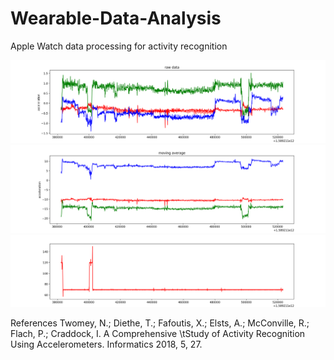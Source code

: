 # Wearable-Data-Analysis
Apple Watch data processing for activity recognition

![sample figure](https://github.com/blakete/Wearable-Data-Analysis/blob/master/figures/raw_accelerometer.png)
![sample figure](https://github.com/blakete/Wearable-Data-Analysis/blob/master/figures/move_avg_accelerometer.png)
![sample figure](https://github.com/blakete/Wearable-Data-Analysis/blob/master/figures/time.png)

References
Twomey, N.; Diethe, T.; Fafoutis, X.; Elsts, A.; McConville, R.; Flach, P.; Craddock, I. A Comprehensive    \tStudy of Activity Recognition Using Accelerometers. Informatics 2018, 5, 27.
